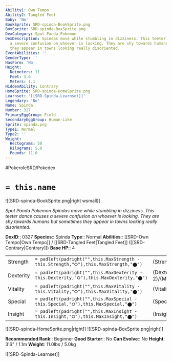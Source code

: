 ```yaml
---
Ability1: Own Tempo
Ability2: Tangled Feet
Baby: 'No'
BookSprite: SRD-spinda-BookSprite.png
BoxSprite: SRD-spinda-BoxSprite.png
DexCategory: Spot Panda Pokemon
DexDescription: Spindas move while stumbling in dizziness. This teeter dance causes
  a severe confusion on whoever is looking. They are shy towards humans but sometimes
  they appear in towns looking really disoriented.
EventAbilities: ''
GenderType: ''
HasForm: 'No'
Height:
  Deimeters: 11
  Feet: 3.6
  Meters: 1.1
HiddenAbility: Contrary
HomeSprite: SRD-spinda-HomeSprite.png
Learnset: '[[SRD-Spinda-Learnset]]'
Legendary: 'No'
Name: Spinda
Number: 327
PrimaryEggGroup: Field
SecondaryEggGroup: Human-Like
Sprite: spinda.png
Type1: Normal
Type2: ''
Weight:
  Hectograms: 50
  Kilograms: 5.0
  Pounds: 11.0
---
```


#PokeroleSRD/Pokedex

# `= this.name`

![[SRD-spinda-BookSprite.png|right wsmall]]

*Spot Panda Pokemon*
*Spindas move while stumbling in dizziness. This teeter dance causes a severe confusion on whoever is looking. They are shy towards humans but sometimes they appear in towns looking really disoriented.*

**DexID**:: 0327
**Species**:: Spinda
**Type**:: Normal
**Abilities**:: [[SRD-Own Tempo|Own Tempo]] / [[SRD-Tangled Feet|Tangled Feet]] ([[SRD-Contrary|Contrary]])
**Base HP**:: 4

|           |                                                                                        |                                          |
| --------- | -------------------------------------------------------------------------------------- | ---------------------------------------- |
| Strength  | `= padleft(padright("",this.MaxStrength - this.Strength,"⭘"),this.MaxStrength,"⬤")`    | (Strength::2)/(MaxStrength::4)   |
| Dexterity | `= padleft(padright("",this.MaxDexterity - this.Dexterity,"⭘"),this.MaxDexterity,"⬤")` | (Dexterity:: 2)/(MaxDexterity::4) |
| Vitality  | `= padleft(padright("",this.MaxVitality - this.Vitality,"⭘"),this.MaxVitality,"⬤")`    | (Vitality::2)/(MaxVitality::4)   |
| Special   | `= padleft(padright("",this.MaxSpecial - this.Special,"⭘"),this.MaxSpecial,"⬤")`       | (Special::2)/(MaxSpecial::4)     |
| Insight   | `= padleft(padright("",this.MaxInsight - this.Insight,"⭘"),this.MaxInsight,"⬤")`       | (Insight::2)/(MaxInsight::4)     |

![[SRD-spinda-HomeSprite.png|right]]
![[SRD-spinda-BoxSprite.png|right]]

**Recommended Rank**:: Beginner
**Good Starter**:: No
**Can Evolve**:: No
**Height**: 3'6" / 1.1m
**Weight**: 11.0lbs / 5.0kg

![[SRD-Spinda-Learnset]]